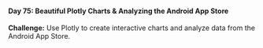 #### Day 75: Beautiful Plotly Charts & Analyzing the Android App Store
**Challenge:** Use Plotly to create interactive charts and analyze data from the Android App Store.



